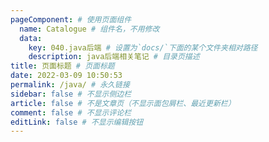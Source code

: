 ```yaml
---
pageComponent: # 使用页面组件
  name: Catalogue # 组件名，不用修改
  data:
    key: 040.java后端 # 设置为`docs/`下面的某个文件夹相对路径
    description: java后端相关笔记 # 目录页描述
title: 页面标题 # 页面标题
date: 2022-03-09 10:50:53
permalink: /java/ # 永久链接
sidebar: false # 不显示侧边栏
article: false # 不是文章页（不显示面包屑栏、最近更新栏）
comment: false # 不显示评论栏
editLink: false # 不显示编辑按钮
---
```

